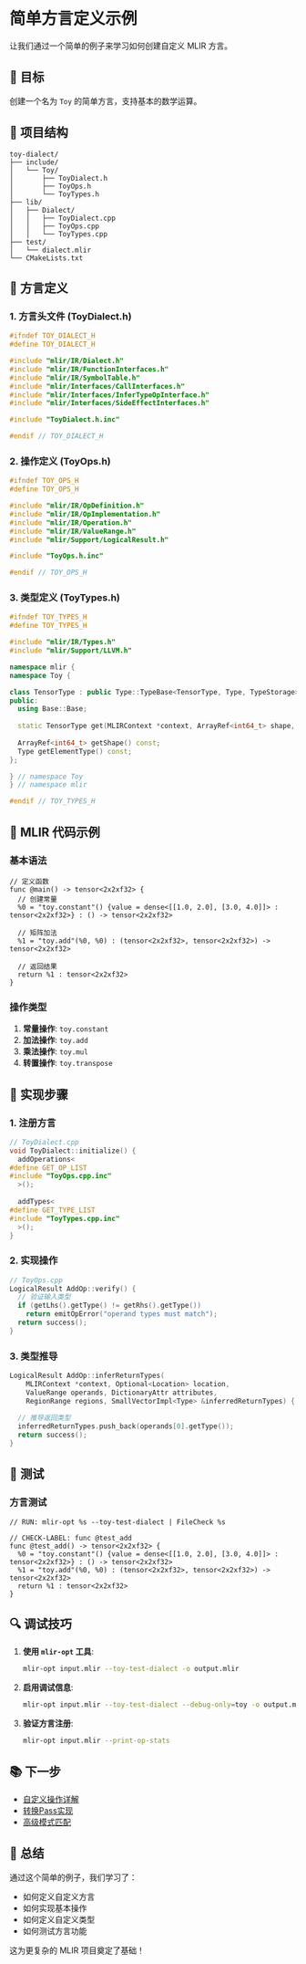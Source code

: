 # 简单方言定义示例

让我们通过一个简单的例子来学习如何创建自定义 MLIR 方言。

## 🎯 目标

创建一个名为 `Toy` 的简单方言，支持基本的数学运算。

## 📁 项目结构

```
toy-dialect/
├── include/
│   └── Toy/
│       ├── ToyDialect.h
│       ├── ToyOps.h
│       └── ToyTypes.h
├── lib/
│   ├── Dialect/
│   │   ├── ToyDialect.cpp
│   │   ├── ToyOps.cpp
│   │   └── ToyTypes.cpp
├── test/
│   └── dialect.mlir
└── CMakeLists.txt
```

## 🔧 方言定义

### 1. 方言头文件 (ToyDialect.h)

```cpp
#ifndef TOY_DIALECT_H
#define TOY_DIALECT_H

#include "mlir/IR/Dialect.h"
#include "mlir/IR/FunctionInterfaces.h"
#include "mlir/IR/SymbolTable.h"
#include "mlir/Interfaces/CallInterfaces.h"
#include "mlir/Interfaces/InferTypeOpInterface.h"
#include "mlir/Interfaces/SideEffectInterfaces.h"

#include "ToyDialect.h.inc"

#endif // TOY_DIALECT_H
```

### 2. 操作定义 (ToyOps.h)

```cpp
#ifndef TOY_OPS_H
#define TOY_OPS_H

#include "mlir/IR/OpDefinition.h"
#include "mlir/IR/OpImplementation.h"
#include "mlir/IR/Operation.h"
#include "mlir/IR/ValueRange.h"
#include "mlir/Support/LogicalResult.h"

#include "ToyOps.h.inc"

#endif // TOY_OPS_H
```

### 3. 类型定义 (ToyTypes.h)

```cpp
#ifndef TOY_TYPES_H
#define TOY_TYPES_H

#include "mlir/IR/Types.h"
#include "mlir/Support/LLVM.h"

namespace mlir {
namespace Toy {

class TensorType : public Type::TypeBase<TensorType, Type, TypeStorage> {
public:
  using Base::Base;
  
  static TensorType get(MLIRContext *context, ArrayRef<int64_t> shape, Type elementType);
  
  ArrayRef<int64_t> getShape() const;
  Type getElementType() const;
};

} // namespace Toy
} // namespace mlir

#endif // TOY_TYPES_H
```

## 📝 MLIR 代码示例

### 基本语法

```mlir
// 定义函数
func @main() -> tensor<2x2xf32> {
  // 创建常量
  %0 = "toy.constant"() {value = dense<[[1.0, 2.0], [3.0, 4.0]]> : tensor<2x2xf32>} : () -> tensor<2x2xf32>
  
  // 矩阵加法
  %1 = "toy.add"(%0, %0) : (tensor<2x2xf32>, tensor<2x2xf32>) -> tensor<2x2xf32>
  
  // 返回结果
  return %1 : tensor<2x2xf32>
}
```

### 操作类型

1. **常量操作**: `toy.constant`
2. **加法操作**: `toy.add`
3. **乘法操作**: `toy.mul`
4. **转置操作**: `toy.transpose`

## 🚀 实现步骤

### 1. 注册方言

```cpp
// ToyDialect.cpp
void ToyDialect::initialize() {
  addOperations<
#define GET_OP_LIST
#include "ToyOps.cpp.inc"
  >();
  
  addTypes<
#define GET_TYPE_LIST
#include "ToyTypes.cpp.inc"
  >();
}
```

### 2. 实现操作

```cpp
// ToyOps.cpp
LogicalResult AddOp::verify() {
  // 验证输入类型
  if (getLhs().getType() != getRhs().getType())
    return emitOpError("operand types must match");
  return success();
}
```

### 3. 类型推导

```cpp
LogicalResult AddOp::inferReturnTypes(
    MLIRContext *context, Optional<Location> location,
    ValueRange operands, DictionaryAttr attributes,
    RegionRange regions, SmallVectorImpl<Type> &inferredReturnTypes) {
  
  // 推导返回类型
  inferredReturnTypes.push_back(operands[0].getType());
  return success();
}
```

## 🧪 测试

### 方言测试

```mlir
// RUN: mlir-opt %s --toy-test-dialect | FileCheck %s

// CHECK-LABEL: func @test_add
func @test_add() -> tensor<2x2xf32> {
  %0 = "toy.constant"() {value = dense<[[1.0, 2.0], [3.0, 4.0]]> : tensor<2x2xf32>} : () -> tensor<2x2xf32>
  %1 = "toy.add"(%0, %0) : (tensor<2x2xf32>, tensor<2x2xf32>) -> tensor<2x2xf32>
  return %1 : tensor<2x2xf32>
}
```

## 🔍 调试技巧

1. **使用 `mlir-opt` 工具**:
   ```bash
   mlir-opt input.mlir --toy-test-dialect -o output.mlir
   ```

2. **启用调试信息**:
   ```bash
   mlir-opt input.mlir --toy-test-dialect --debug-only=toy -o output.mlir
   ```

3. **验证方言注册**:
   ```bash
   mlir-opt input.mlir --print-op-stats
   ```

## 📚 下一步

- [自定义操作详解](custom-ops.md)
- [转换Pass实现](transformation-pass.md)
- [高级模式匹配](../advanced/pattern-matching.md)

## 🎉 总结

通过这个简单的例子，我们学习了：
- 如何定义自定义方言
- 如何实现基本操作
- 如何定义自定义类型
- 如何测试方言功能

这为更复杂的 MLIR 项目奠定了基础！ 